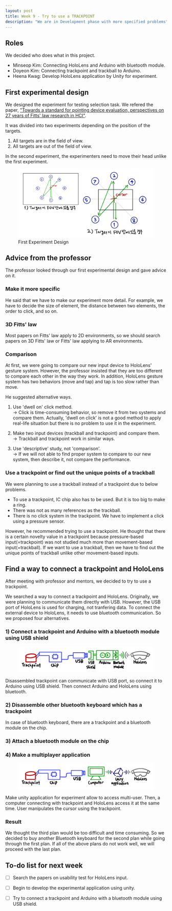 ```yaml
---
layout: post
title: Week 9 - Try to use a TRACKPOINT
description: "We are in Development phase with more specified problems"
---
```


## Roles
We decided who does what in this project.
- Minseop Kim: Connecting HoloLens and Arduino with bluetooth module.
- Doyeon Kim: Connecting trackpoint and trackball to Arduino.
- Heena Kwag: Develop HoloLens application by Unity for experiment.

## First experimental design
We designed the experiment for testing <span class="highlight">selection</span> task. We refered the paper, ["Towards a standard for pointing device evaluation, perspectives on 27 years of Fitts' law research in HCI"](https://dl.acm.org/citation.cfm?id=1056155).

It was divided into two experiments depending on the position of the targets.
1. All targets are <span class="underline">in</span> the field of view.
2. All targets are <span class="underline">out of</span> the field of view.

In the second experiment, the experimenters need to move their head unlike the first experiment.

<figure>
    <img src="/img/Week-9-first-experiment.jpeg">
    <figcaption>First Experiment Design</figcaption>
</figure>

## Advice from the professor

The professor looked through our first experimental design and gave advice on it.

### Make it more specific

He said that we have to make our experiment more detail. For example, we have to decide <span class="underline">the size of element, the distance between two elements, the order to click</span>, and so on. 

### 3D Fitts' law 

Most papers on Fitts' law apply to 2D environments, so we should search papers on <span class="underline">3D Fitts' law or Fitts' law applying to AR environments</span>.

### Comparison

At first, we were going to compare our new input device to HoloLens' gesture system. However, the professor insisted that <span class="underline">they are too different to compare each other in the way they work</span>. In addition, HoloLens gesture system has two behaviors (move and tap) and tap is too slow rather than move.

He suggested alternative ways.
1. Use 'dwell on' click method.  
  → Click is time-consuming behavior, so remove it from two systems and compare them. Actually, 'dwell on click' is not a good method to apply real-life situation but there is no problem to use it in the experiment. 

2. Make two input devices (trackball and trackpoint) and compare them.  
  → Trackball and trackpoint work in similar ways.

3. Use 'descriptive' study, not 'comparison'.  
  → If we will not able to find proper system to compare to our new system, then describe it, not compare the performance.

### Use a trackpoint or find out the unique points of a trackball

We were planning to use a trackball instead of a trackpoint due to below problems.

- To use a trackpoint, IC chip also has to be used. But it is too big to make a ring.
- There was not as many references as the trackball.
- There is no click system in the trackpoint. We have to implement a click using a pressure sensor. 

However, he recommended trying to use a trackpoint. He thought that <span class="underline">there is a certain novelty value in a trackpoint because pressure-based input(=trackpoint) was not studied much more than movement-based input(=trackball)</span>. If we want to use a trackball, then we have to find out the unique points of trackball unlike other movement-based inputs.

## Find a way to connect a trackpoint and HoloLens

After meeting with professor and mentors, we decided to try to use a trackpoint.  

We searched a way to connect a trackpoint and HoloLens. Originally, we were planning to communicate them directly with USB. However, the USB port of HoloLens is used for charging, not tranfering data. To connect the external device to HoloLens, it needs to use bluetooth communication. So we proposed four alternatives.

### 1) Connect a trackpoint and Arduino with a bluetooth module using USB shield

<figure>
    <img src="/img/Week-9-plan1.jpeg">
</figure>

Disassembled trackpoint can communicate with USB port, so connect it to Arduino using USB shield. Then connect Arduino and HoloLens using bluetooth. 

### 2) Disassemble other bluetooth keyboard which has a trackpoint

In case of bluetooth keyboard, there are a trackpoint and a bluetooth module on the chip. 

### 3) Attach a bluetooth module on the chip

### 4) Make a multiplayer application

<figure>
    <img src="/img/Week-9-plan4.jpeg">
</figure>

Make unity application for experiment allow to access multi-user. Then, a computer connecting with trackpoint and HoloLens access it at the same time. User manipulates the cursor using the trackpoint.

### Result

We thought the third plan would be too difficult and time consuming. So we decided to buy another Bluetooth keyboard for the second plan while going through the first plan. If all of the above plans do not work well, we will proceed with the last plan.

## To-do list for next week

- [ ] Search the papers on usability test for HoloLens input.
- [ ] Begin to develop the experimental application using unity.
- [ ] Try to connect a trackpoint and Arduino with a bluetooth module using USB shield.

